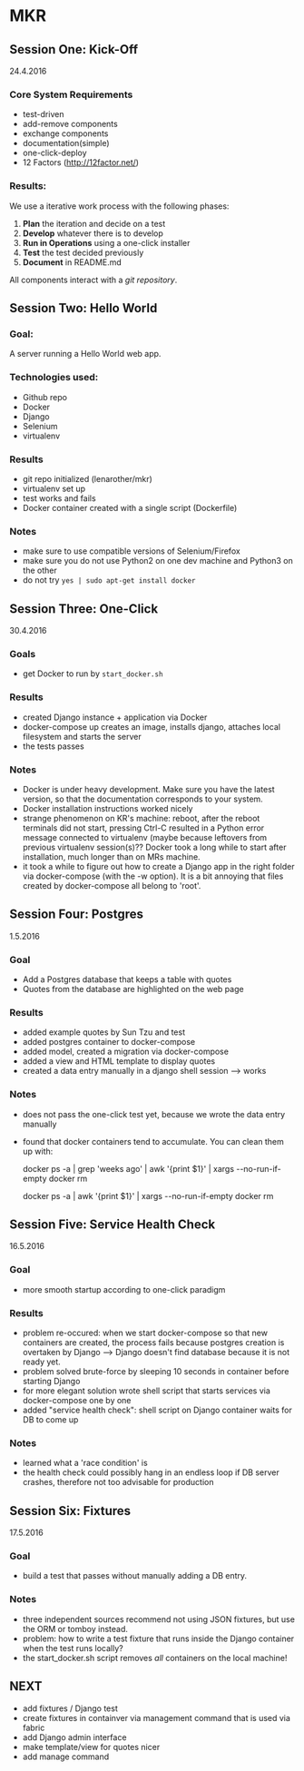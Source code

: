
# MKR

## Session One: Kick-Off

24.4.2016

### Core System Requirements

* test-driven
* add-remove components
* exchange components
* documentation(simple)
* one-click-deploy
* 12 Factors (http://12factor.net/)

### Results:

We use a iterative work process with the following phases:

1. **Plan** the iteration and decide on a test
2. **Develop** whatever there is to develop
3. **Run in Operations** using a one-click installer
4. **Test** the test decided previously
5. **Document** in README.md

All components interact with a *git repository*.


## Session Two: Hello World

### Goal:

A server running a Hello World web app.

### Technologies used:

* Github repo
* Docker
* Django
* Selenium
* virtualenv

### Results

* git repo initialized (lenarother/mkr)
* virtualenv set up
* test works and fails
* Docker container created with a single script (Dockerfile)

### Notes

* make sure to use compatible versions of Selenium/Firefox
* make sure you do not use Python2 on one dev machine and Python3 on the other
* do not try `yes | sudo apt-get install docker`


## Session Three: One-Click

30.4.2016

### Goals

* get Docker to run by `start_docker.sh` 

### Results

* created Django instance + application via Docker
* docker-compose up creates an image, installs django, attaches local filesystem and starts the server
* the tests passes

### Notes

* Docker is under heavy development. Make sure you have the latest version, so that the documentation corresponds to your system.
* Docker installation instructions worked nicely
* strange phenomenon on KR's machine: reboot, after the reboot terminals did not start, pressing Ctrl-C resulted in a Python error message connected to virtualenv (maybe because leftovers from previous virtualenv session(s)?? Docker took a long while to start after installation, much longer than on MRs machine.
* it took a while to figure out how to create a Django app in the right folder via docker-compose (with the -w option). It is a bit annoying that files created by docker-compose all belong to 'root'.


## Session Four: Postgres

1.5.2016

### Goal

* Add a Postgres database that keeps a table with quotes
* Quotes from the database are highlighted on the web page

### Results

* added example quotes by Sun Tzu and test
* added postgres container to docker-compose
* added model, created a migration via docker-compose
* added a view and HTML template to display quotes
* created a data entry manually in a django shell session
--> works

### Notes

* does not pass the one-click test yet, because we wrote the data entry manually
* found that docker containers tend to accumulate. You can clean them up with:

    docker ps -a | grep 'weeks ago' | awk '{print $1}' | xargs --no-run-if-empty docker rm

    docker ps -a | awk '{print $1}' | xargs --no-run-if-empty docker rm


## Session Five: Service Health Check

16.5.2016

### Goal

* more smooth startup according to one-click paradigm

### Results

* problem re-occured: when we start docker-compose so that new containers are created, the process fails because postgres creation is overtaken by Django --> Django doesn't find database because it is not ready yet.
* problem solved brute-force by sleeping 10 seconds in container before starting Django
* for more elegant solution wrote shell script that starts services via docker-compose one by one
* added "service health check": shell script on Django container waits for DB to come up

### Notes

* learned what a 'race condition' is
* the health check could possibly hang in an endless loop if DB server crashes, therefore not too advisable for production


## Session Six: Fixtures

17.5.2016

### Goal

* build a test that passes without manually adding a DB entry.


### Notes

* three independent sources recommend not using JSON fixtures, but use the ORM or tomboy instead.
* problem: how to write a test fixture that runs inside the Django container when the test runs locally? 
* the start_docker.sh script removes *all* containers on the local machine!


## NEXT

* add fixtures / Django test
* create fixtures in containver via management command that is used via fabric
* add Django admin interface
* make template/view for quotes nicer
* add manage command

